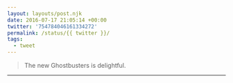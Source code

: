 ```yaml
---
layout: layouts/post.njk
date: 2016-07-17 21:05:14 +00:00
twitter: '754784046161334272'
permalink: /status/{{ twitter }}/
tags: 
  - tweet
---
```


> The new Ghostbusters is delightful.

---
